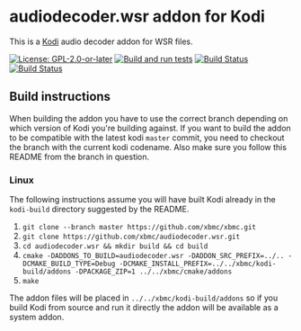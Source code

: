 # audiodecoder.wsr addon for Kodi

This is a [Kodi](https://kodi.tv) audio decoder addon for WSR files.

[![License: GPL-2.0-or-later](https://img.shields.io/badge/License-GPL%20v2+-blue.svg)](LICENSE.md)
[![Build and run tests](https://github.com/xbmc/audiodecoder.wsr/actions/workflows/build.yml/badge.svg?branch=Nexus)](https://github.com/xbmc/audiodecoder.wsr/actions/workflows/build.yml)
[![Build Status](https://dev.azure.com/teamkodi/binary-addons/_apis/build/status/xbmc.audiodecoder.wsr?branchName=Nexus)](https://dev.azure.com/teamkodi/binary-addons/_build/latest?definitionId=20&branchName=Nexus)
[![Build Status](https://jenkins.kodi.tv/view/Addons/job/xbmc/job/audiodecoder.wsr/job/Nexus/badge/icon)](https://jenkins.kodi.tv/blue/organizations/jenkins/xbmc%2Faudiodecoder.wsr/branches/)
<!--- [![Build Status](https://ci.appveyor.com/api/projects/status/github/xbmc/audiodecoder.wsr?branch=Nexus&svg=true)](https://ci.appveyor.com/project/xbmc/audiodecoder-wsr?branch=Nexus) -->

## Build instructions

When building the addon you have to use the correct branch depending on which version of Kodi you're building against. 
If you want to build the addon to be compatible with the latest kodi `master` commit, you need to checkout the branch with the current kodi codename.
Also make sure you follow this README from the branch in question.

### Linux

The following instructions assume you will have built Kodi already in the `kodi-build` directory 
suggested by the README.

1. `git clone --branch master https://github.com/xbmc/xbmc.git`
2. `git clone https://github.com/xbmc/audiodecoder.wsr.git`
3. `cd audiodecoder.wsr && mkdir build && cd build`
4. `cmake -DADDONS_TO_BUILD=audiodecoder.wsr -DADDON_SRC_PREFIX=../.. -DCMAKE_BUILD_TYPE=Debug -DCMAKE_INSTALL_PREFIX=../../xbmc/kodi-build/addons -DPACKAGE_ZIP=1 ../../xbmc/cmake/addons`
5. `make`

The addon files will be placed in `../../xbmc/kodi-build/addons` so if you build Kodi from source and run it directly 
the addon will be available as a system addon.
